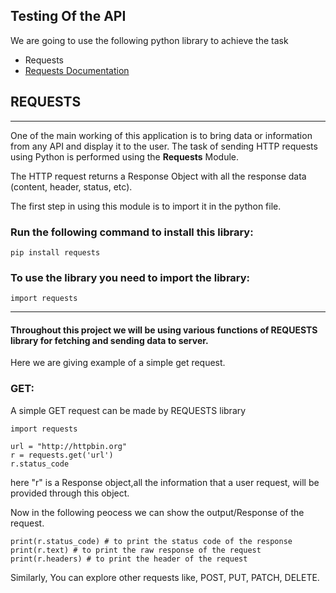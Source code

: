 <!-- need reframing -->

## **Testing Of the API**
 We are going to use the following python library to achieve the task
- Requests
 - [Requests Documentation](https://pypi.org/project/requests/)
<!-- 2. Beautifulsoup4
- [beautofulsoup4 Documentation](https://pypi.org/project/beautifulsoup4/) -->
## **REQUESTS**
 ***

One of the main working of this application is to bring data or information from any API and display it to the user. The task of sending HTTP requests using Python is performed using the **Requests** Module. 

 The HTTP request returns a Response Object with all the response data (content, header, status, etc).

 The first step in using this module is to import it in the python file.

 ### Run the following command to install this library:
```
pip install requests
```
### To use the library you need to import the library: 
```
import requests
```
***
 #### Throughout this project we will be using various functions of **REQUESTS** library for fetching and sending data to server. 
 Here we are giving example of a simple get request. 
### GET:
A simple GET request can be made by REQUESTS library 
```
import requests

url = "http://httpbin.org"
r = requests.get('url')
r.status_code
```
here "r" is a Response object,all the information that a user request, will be provided through this object.

Now in the following peocess we can show the output/Response of the request.
```
print(r.status_code) # to print the status code of the response
print(r.text) # to print the raw response of the request
print(r.headers) # to print the header of the request
```

Similarly, You can explore other requests like, POST, PUT, PATCH, DELETE.
<!-- ### POST:
```
r = requests.post('url', data={'key': 'value'})
```
### PUT:
```
r = requests.put('url', data={'key': 'value'})
```
### PATCH:
```
r = requests.patch(url, params=param, auth=auth, headers=head, json=json)
 ``` -->

